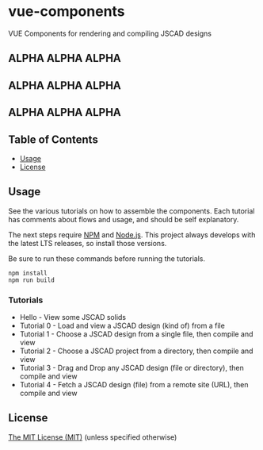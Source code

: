 # vue-components

VUE Components for rendering and compiling JSCAD designs

## ALPHA ALPHA ALPHA
## ALPHA ALPHA ALPHA
## ALPHA ALPHA ALPHA

## Table of Contents
- [Usage](#usage)
- [License](#license)

## Usage

See the various tutorials on how to assemble the components.
Each tutorial has comments about flows and usage, and should be self explanatory.

The next steps require [NPM](https://www.npmjs.com/) and [Node.js](https://nodejs.org).
This project always develops with the latest LTS releases, so install those versions.

Be sure to run these commands before running the tutorials.
```
npm install
npm run build
```

### Tutorials
- Hello - View some JSCAD solids
- Tutorial 0 - Load and view a JSCAD design (kind of) from a file
- Tutorial 1 - Choose a JSCAD design from a single file, then compile and view
- Tutorial 2 - Choose a JSCAD project from a directory, then compile and view
- Tutorial 3 - Drag and Drop any JSCAD design (file or directory), then compile and view
- Tutorial 4 - Fetch a JSCAD design (file) from a remote site (URL), then compile and view

## License

[The MIT License (MIT)](https://github.com/jscad/OpenJSCAD.org/blob/master/LICENSE)
(unless specified otherwise)
